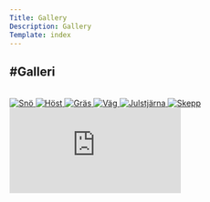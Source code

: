```yaml
---
Title: Gallery
Description: Gallery
Template: index
---
```


#Galleri
--------------------------
<br>
<div class="gallery-container hover01">
    <a href="%base_url%/image/skiing.jpg" target="_self">
        <picture>
            <source media="(max-width: 460px)" srcset="%base_url%/image/skiing.jpg&w=440&q=80">
            <source media="(min-width: 801px)" srcset="%base_url%/image/skiing.jpg&w=350&q=80">
            <img src="%base_url%/image/skiing.jpg&w=800&q=80" alt="Snö">
        </picture>
    </a>
    <a href="%base_url%/image/autumn.jpg" target="_self">
        <picture>
            <source media="(max-width: 460px)" srcset="%base_url%/image/autumn.jpg&w=440&q=80">
            <source media="(min-width: 801px)" srcset="%base_url%/image/autumn.jpg&w=350&q=80">
            <img src="%base_url%/image/autumn.jpg&w=800&q=80" alt="Höst">
        </picture>
    </a>
    <a href="%base_url%/image/grass.jpg" target="_self">
        <picture>
            <source media="(max-width: 460px)" srcset="%base_url%/image/grass.jpg&w=440&q=80">
            <source media="(min-width: 801px)" srcset="%base_url%/image/grass.jpg&w=350&height=234&q=80&crop-to-fit">
            <img src="%base_url%/image/grass.jpg&w=800&q=80" alt="Gräs">
        </picture>
    </a>
    <a href="%base_url%/image/road.jpg" target="_self">
        <picture>
            <source media="(max-width: 460px)" srcset="%base_url%/image/road.jpg&w=440&q=80">
            <source media="(min-width: 801px)" srcset="%base_url%/image/road.jpg&w=350&q=80">
            <img src="%base_url%/image/road.jpg&w=800&q=80" alt="Väg">
        </picture>
    </a>
    <a href="%base_url%/image/star.jpg" target="_self">
        <picture>
            <source media="(max-width: 460px)" srcset="%base_url%/image/star.jpg&w=440&q=80">
            <source media="(min-width: 801px)" srcset="%base_url%/image/star.jpg&w=350&height=234&q=80&crop-to-fit">
            <img src="%base_url%/image/star.jpg&w=800&q=80" alt="Julstjärna">
        </picture>
    </a>
    <a href="%base_url%/image/ship.jpg" target="_self">
        <picture>
            <source media="(max-width: 460px)" srcset="%base_url%/image/ship.jpg&w=440&q=80">
            <source media="(min-width: 801px)" srcset="%base_url%/image/ship.jpg&w=350&q=80">
            <img src="%base_url%/image/ship.jpg&w=800&q=80" alt="Skepp">
        </picture>
    </a>
</div>

<div class="video-container">
    <iframe src="https://www.youtube.com/embed/kt4Z2AA5Kj0?start=10" title="YouTube video player" frameborder="0" allow="accelerometer; autoplay; clipboard-write; encrypted-media; gyroscope; picture-in-picture" allowfullscreen></iframe>
</div>
